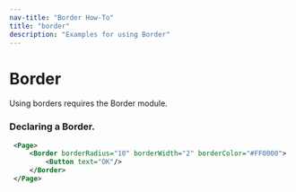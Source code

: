 ```yaml
---
nav-title: "Border How-To"
title: "border"
description: "Examples for using Border"
---
```

# Border
Using borders requires the Border module.
<snippet id='border-require'/>

### Declaring a Border.
``` XML
 <Page>
     <Border borderRadius="10" borderWidth="2" borderColor="#FF0000">
         <Button text="OK"/>
     </Border>
 </Page>
```
